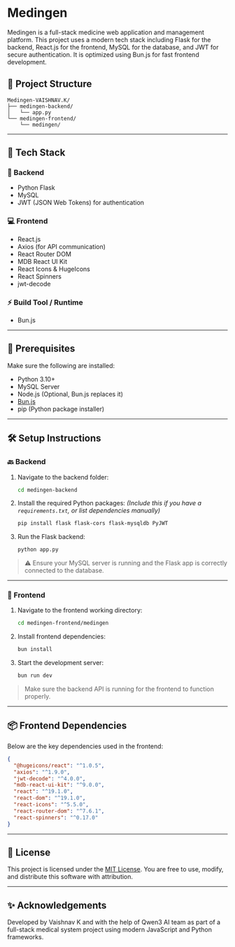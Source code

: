 
# Medingen

Medingen is a full-stack medicine web application and management platform. This project uses a modern tech stack including Flask for the backend, React.js for the frontend, MySQL for the database, and JWT for secure authentication. It is optimized using Bun.js for fast frontend development.

## 📁 Project Structure

```
Medingen-VAISHNAV.K/
├── medingen-backend/
│   └── app.py
└── medingen-frontend/
    └── medingen/
```

---

## 🚀 Tech Stack

### 🔧 Backend
- Python Flask
- MySQL
- JWT (JSON Web Tokens) for authentication

### 💻 Frontend
- React.js
- Axios (for API communication)
- React Router DOM
- MDB React UI Kit
- React Icons & HugeIcons
- React Spinners
- jwt-decode

### ⚡ Build Tool / Runtime
- Bun.js

---

## 🧠 Prerequisites

Make sure the following are installed:

- Python 3.10+
- MySQL Server
- Node.js (Optional, Bun.js replaces it)
- [Bun.js](https://bun.sh/docs/installation)
- pip (Python package installer)

---

## 🛠️ Setup Instructions

### 🔙 Backend

1. Navigate to the backend folder:
   ```bash
   cd medingen-backend
   ```

2. Install the required Python packages:
   *(Include this if you have a `requirements.txt`, or list dependencies manually)*
   ```bash
   pip install flask flask-cors flask-mysqldb PyJWT
   ```

3. Run the Flask backend:
   ```bash
   python app.py
   ```

> ⚠️ Ensure your MySQL server is running and the Flask app is correctly connected to the database.

---

### 🎨 Frontend

1. Navigate to the frontend working directory:
   ```bash
   cd medingen-frontend/medingen
   ```

2. Install frontend dependencies:
   ```bash
   bun install
   ```

3. Start the development server:
   ```bash
   bun run dev
   ```

> Make sure the backend API is running for the frontend to function properly.

---

## 📦 Frontend Dependencies

Below are the key dependencies used in the frontend:
```json
{
  "@hugeicons/react": "^1.0.5",
  "axios": "^1.9.0",
  "jwt-decode": "^4.0.0",
  "mdb-react-ui-kit": "^9.0.0",
  "react": "^19.1.0",
  "react-dom": "^19.1.0",
  "react-icons": "^5.5.0",
  "react-router-dom": "^7.6.1",
  "react-spinners": "^0.17.0"
}
```

---

## 📜 License

This project is licensed under the [MIT License](LICENSE). You are free to use, modify, and distribute this software with attribution.

---

## ✨ Acknowledgements

Developed by Vaishnav K and with the help of Qwen3 AI team as part of a full-stack medical system project using modern JavaScript and Python frameworks.
